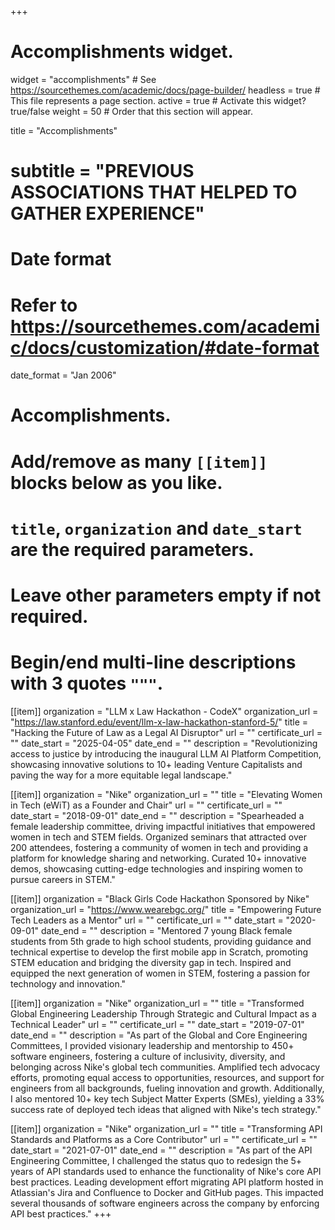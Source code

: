 +++
# Accomplishments widget.
widget = "accomplishments"  # See https://sourcethemes.com/academic/docs/page-builder/
headless = true  # This file represents a page section.
active = true  # Activate this widget? true/false
weight = 50  # Order that this section will appear.

title = "Accomplishments"
# subtitle = "PREVIOUS ASSOCIATIONS THAT HELPED TO GATHER EXPERIENCE"

# Date format
#   Refer to https://sourcethemes.com/academic/docs/customization/#date-format
date_format = "Jan 2006"

# Accomplishments.
#   Add/remove as many `[[item]]` blocks below as you like.
#   `title`, `organization` and `date_start` are the required parameters.
#   Leave other parameters empty if not required.
#   Begin/end multi-line descriptions with 3 quotes `"""`.

[[item]]
  organization = "LLM x Law Hackathon - CodeX"
  organization_url = "https://law.stanford.edu/event/llm-x-law-hackathon-stanford-5/"
  title = "Hacking the Future of Law as a Legal AI Disruptor"
  url = ""
  certificate_url = ""
  date_start = "2025-04-05"
  date_end = ""
  description = "Revolutionizing access to justice by introducing the inaugural LLM AI Platform Competition, showcasing innovative solutions to 10+ leading Venture Capitalists and paving the way for a more equitable legal landscape."

[[item]]
  organization = "Nike"
  organization_url = ""
  title = "Elevating Women in Tech (eWiT) as a Founder and Chair"
  url = ""
  certificate_url = ""
  date_start = "2018-09-01"
  date_end = ""
  description = "Spearheaded a female leadership committee, driving impactful initiatives that empowered women in tech and STEM fields. Organized seminars that attracted over 200 attendees, fostering a community of women in tech and providing a platform for knowledge sharing and networking.  Curated 10+ innovative demos, showcasing cutting-edge technologies and inspiring women to pursue careers in STEM." 

[[item]]
  organization = "Black Girls Code Hackathon Sponsored by Nike"
  organization_url = "https://www.wearebgc.org/"
  title = "Empowering Future Tech Leaders as a Mentor"
  url = ""
  certificate_url = ""
  date_start = "2020-09-01"
  date_end = ""
  description = "Mentored 7 young Black female students from 5th grade to high school students, providing guidance and technical expertise to develop the first mobile app in Scratch, promoting STEM education and bridging the diversity gap in tech. Inspired and equipped the next generation of women in STEM, fostering a passion for technology and innovation." 

[[item]]
  organization = "Nike"
  organization_url = ""
  title = "Transformed Global Engineering Leadership Through Strategic and Cultural Impact as a Technical Leader"
  url = ""
  certificate_url = ""
  date_start = "2019-07-01"
  date_end = ""
  description = "As part of the Global and Core Engineering Committees, I provided visionary leadership and mentorship to 450+ software engineers, fostering a culture of inclusivity, diversity, and belonging across Nike's global tech communities. Amplified tech advocacy efforts, promoting equal access to opportunities, resources, and support for engineers from all backgrounds, fueling innovation and growth. Additionally, I also mentored 10+ key tech Subject Matter Experts (SMEs), yielding a 33% success rate of deployed tech ideas that aligned with Nike's tech strategy."

[[item]]
  organization = "Nike"
  organization_url = ""
  title = "Transforming API Standards and Platforms as a Core Contributor"
  url = ""
  certificate_url = ""
  date_start = "2021-07-01"
  date_end = ""
  description = "As part of the API Engineering Committee, I challenged the status quo to redesign the 5+ years of API standards used to enhance the functionality of Nike's core API best practices. Leading development effort migrating API platform hosted in Atlassian's Jira and Confluence to Docker and GitHub pages. This impacted several thousands of software engineers across the company by enforcing API best practices."
+++

